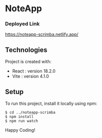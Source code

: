 # NoteApp 

### Deployed Link
https://noteapp-scrimba.netlify.app/


## Technologies
Project is created with:
* React : version 18.2.0
* Vite : version 4.1.0

## Setup
To run this project, install it locally using npm:

```
$ cd ../noteapp-scrimba
$ npm install
$ npm run watch
```


Happy Coding!
